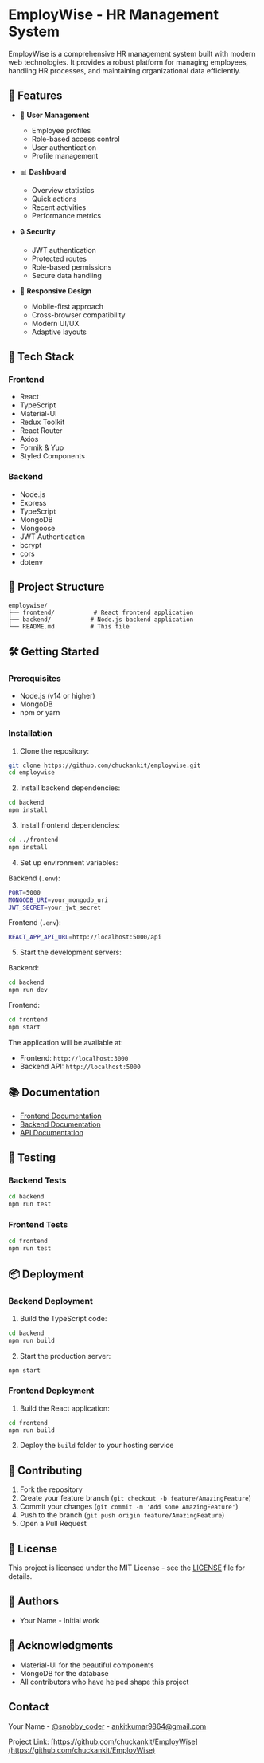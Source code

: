# EmployWise - HR Management System

EmployWise is a comprehensive HR management system built with modern web technologies. It provides a robust platform for managing employees, handling HR processes, and maintaining organizational data efficiently.

## 🌟 Features

- 👥 **User Management**
  - Employee profiles
  - Role-based access control
  - User authentication
  - Profile management

- 📊 **Dashboard**
  - Overview statistics
  - Quick actions
  - Recent activities
  - Performance metrics

- 🔒 **Security**
  - JWT authentication
  - Protected routes
  - Role-based permissions
  - Secure data handling

- 📱 **Responsive Design**
  - Mobile-first approach
  - Cross-browser compatibility
  - Modern UI/UX
  - Adaptive layouts

## 🚀 Tech Stack

### Frontend
- React
- TypeScript
- Material-UI
- Redux Toolkit
- React Router
- Axios
- Formik & Yup
- Styled Components

### Backend
- Node.js
- Express
- TypeScript
- MongoDB
- Mongoose
- JWT Authentication
- bcrypt
- cors
- dotenv

## 📁 Project Structure

```
employwise/
├── frontend/           # React frontend application
├── backend/           # Node.js backend application
└── README.md          # This file
```

## 🛠 Getting Started

### Prerequisites
- Node.js (v14 or higher)
- MongoDB
- npm or yarn

### Installation

1. Clone the repository:
```bash
git clone https://github.com/chuckankit/employwise.git
cd employwise
```

2. Install backend dependencies:
```bash
cd backend
npm install
```

3. Install frontend dependencies:
```bash
cd ../frontend
npm install
```

4. Set up environment variables:

Backend (`.env`):
```bash
PORT=5000
MONGODB_URI=your_mongodb_uri
JWT_SECRET=your_jwt_secret
```

Frontend (`.env`):
```bash
REACT_APP_API_URL=http://localhost:5000/api
```

5. Start the development servers:

Backend:
```bash
cd backend
npm run dev
```

Frontend:
```bash
cd frontend
npm start
```

The application will be available at:
- Frontend: `http://localhost:3000`
- Backend API: `http://localhost:5000`

## 📚 Documentation

- [Frontend Documentation](./frontend/README.md)
- [Backend Documentation](./backend/README.md)
- [API Documentation](./backend/README.md#api-documentation)

## 🧪 Testing

### Backend Tests
```bash
cd backend
npm run test
```

### Frontend Tests
```bash
cd frontend
npm run test
```

## 📦 Deployment

### Backend Deployment
1. Build the TypeScript code:
```bash
cd backend
npm run build
```

2. Start the production server:
```bash
npm start
```

### Frontend Deployment
1. Build the React application:
```bash
cd frontend
npm run build
```

2. Deploy the `build` folder to your hosting service

## 🤝 Contributing

1. Fork the repository
2. Create your feature branch (`git checkout -b feature/AmazingFeature`)
3. Commit your changes (`git commit -m 'Add some AmazingFeature'`)
4. Push to the branch (`git push origin feature/AmazingFeature`)
5. Open a Pull Request

## 📄 License

This project is licensed under the MIT License - see the [LICENSE](LICENSE) file for details.

## 👥 Authors

- Your Name - Initial work

## 🙏 Acknowledgments

- Material-UI for the beautiful components
- MongoDB for the database
- All contributors who have helped shape this project

## Contact

Your Name - [@snobby_coder](https://x.com/snobby_coder) - ankitkumar9864@gmail.com

Project Link: [https://github.com/chuckankit/EmployWise](https://github.com/chuckankit/EmployWise) 